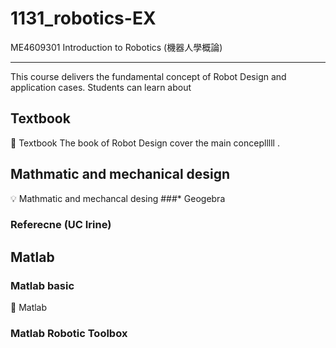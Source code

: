 # 1131_robotics-EX
ME4609301 Introduction to Robotics (機器人學概論)

 
----------------------------------------------------------------------------------------------------------------------


This course delivers the fundamental concept of Robot Design and application cases. Students can  learn about  

## Textbook  
🔰 Textbook 
The book of Robot Design cover the main conceplllll
.

## Mathmatic and mechanical design   
💡 Mathmatic and mechancal desing
###* Geogebra

### Referecne (UC Irine)




## Matlab 

### Matlab basic
🔰 Matlab


### Matlab Robotic Toolbox
